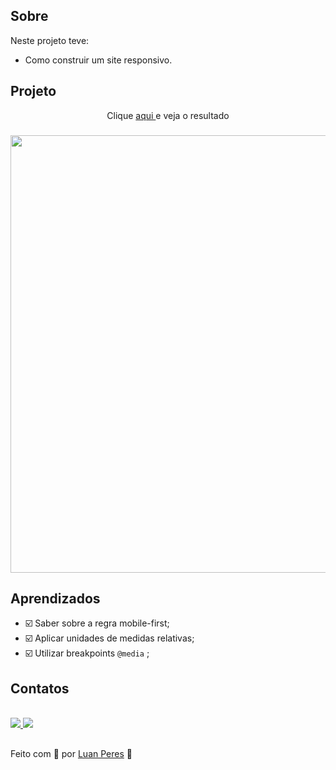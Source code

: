 ## Sobre
Neste projeto teve:
- Como construir um site responsivo.

## Projeto

<p align="center"> Clique <a href="https://oluanperes.github.io/explorer-rocketseat/stage-03/projeto-05/index.html" target="_blank">aqui </a>e veja o resultado</p>
<h3 align="center">
  <img width="700px" src="https://i.imgur.com/d8f3uAG.gif">
</h3>

## Aprendizados

- ☑️ Saber sobre a regra mobile-first;
- ☑️ Aplicar unidades de medidas relativas;
- ☑️ Utilizar breakpoints `@media` ;

## Contatos

<div>
  <br>
  <a href="https://www.linkedin.com/in/oluanperes/" target="_blank">
    <img src="https://img.shields.io/badge/-LinkedIn-%230077B5?style=for-the-badge&logo=linkedin&logoColor=white" target="_blank">
  </a>
  <a href = "mailto:oluanperes@gmail.com">
    <img src="https://img.shields.io/badge/-Gmail-%23333?style=for-the-badge&logo=gmail&logoColor=white" target="_blank">
  </a>
</div>

##

Feito com 💜 por [Luan Peres](https://github.com/oluanperes) 👋
